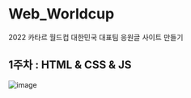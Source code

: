 # Web_Worldcup
 2022 카타르 월드컵 대한민국 대표팀 응원글 사이트 만들기
 
 ## 1주차 : HTML & CSS & JS
 
 ![image](https://user-images.githubusercontent.com/87745990/201534494-7935c92e-0381-4517-b94d-6bc5ca1c8384.png)

